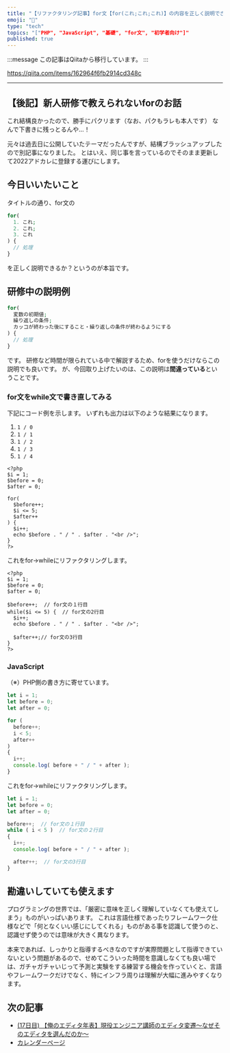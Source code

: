```yaml
---
title: "【リファクタリング記事】for文【for(これ;これ;これ)】の内容を正しく説明できますか？よくある勘違いを解説します。"
emoji: "📝"
type: "tech"
topics: "["PHP", "JavaScript", "基礎", "for文", "初学者向け"]"
published: true
---
```


:::message
この記事はQiitaから移行しています。
:::

https://qiita.com/items/162964f6fb2914cd348c

---

## 【後記】新人研修で教えられないforのお話
これ結構良かったので、勝手にパクリます（なお、パクもラレも本人です）
なんで下書きに残っとるんや…！

元々は過去日に公開していたテーマだったんですが、結構ブラッシュアップしたので別記事になりました。
とはいえ、同じ事を言っているのでそのまま更新して2022アドカレに登録する運びにします。

## 今日いいたいこと
タイトルの通り、for文の

``` php
for(
  1. これ;
  2. これ;
  3. これ
) {
  // 処理
}
```

を正しく説明できるか？というのが本旨です。

## 研修中の説明例
``` php
for(
  変数の初期値;
  繰り返しの条件;
  カッコが終わった後にすること・繰り返しの条件が終わるようにする
) {
  // 処理
}
```

です。
研修など時間が限られている中で解説するため、forを使うだけならこの説明でも良いです。
が、今回取り上げたいのは、この説明は**間違っている**ということです。

### for文をwhile文で書き直してみる
下記にコード例を示します。
いずれも出力は以下のような結果になります。

1. `1 / 0`
1. `1 / 1`
1. `1 / 2`
1. `1 / 3`
1. `1 / 4`

``` for.php
<?php
$i = 1;
$before = 0;
$after = 0;

for(
  $before++;
  $i <= 5;
  $after++
) {
  $i++;
  echo $before . " / " . $after . "<br />";
}
?>
```

これをfor->whileにリファクタリングします。

``` while.php
<?php
$i = 1;
$before = 0;
$after = 0;

$before++;  // for文の１行目
while($i <= 5) {  // for文の2行目
  $i++;
  echo $before . " / " . $after . "<br />";

  $after++;// for文の3行目
}
?>
```

### JavaScript
（※）PHP側の書き方に寄せています。

``` for.js
let i = 1;
let before = 0;
let after = 0;

for (
  before++;
  i < 5;
  after++
)
{
  i++;
  console.log( before + " / " + after );
}
```

これをfor->whileにリファクタリングします。

``` while.js
let i = 1;
let before = 0;
let after = 0;

before++;  // for文の１行目
while ( i < 5 )  // for文の２行目
{
  i++;
  console.log( before + " / " + after );

  after++;  // for文の3行目
}
```

## 勘違いしていても使えます
プログラミングの世界では、「厳密に意味を正しく理解していなくても使えてしまう」ものがいっぱいあります。
これは言語仕様であったりフレームワーク仕様などで「何となくいい感じにしてくれる」ものがある事を認識して使うのと、認識せず使うのでは意味が大きく異なります。

本来であれば、しっかりと指導するべきなのですが実際問題として指導できていないという問題があるので、せめてこういった時間を意識しなくても良い場では、ガチャガチャいじって予測と実験をする練習する機会を作っていくと、言語やフレームワークだけでなく、特にインフラ周りは理解が大幅に進みやすくなります。

## 次の記事
- [(17日目) 【俺のエディタ年表】現役エンジニア講師のエディタ変遷〜なぜそのエディタを選んだのか〜](https://qiita.com/nomurasan/items/db69d80af8c90bbeaafe)
- [カレンダーページ](https://qiita.com/advent-calendar/2022/oreno_nomurasan2022)

